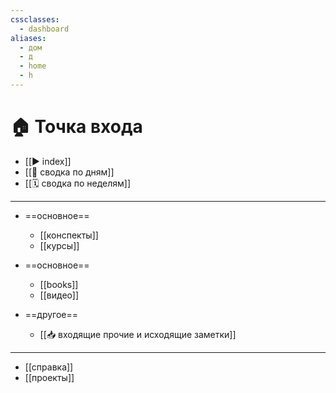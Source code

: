 ```yaml
---
cssclasses:
  - dashboard
aliases:
  - дом
  - д
  - home
  - h
---
```


# 🏠 Точка входа

- [[▶️ index]]
- [[📅 сводка по дням]]
- [[🗓️ сводка по неделям]]

---
- ==основное==
	- [[конспекты]]
	- [[курсы]]
- ==основное==
	- [[books]]
	- [[видео]]

- ==другое==
	- [[📥 входящие прочие и исходящие заметки]]
---
- [[справка]]
- [[проекты]]
